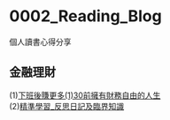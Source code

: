 # 0002_Reading_Blog
個人讀書心得分享



## 金融理財

(1)[下班後賺更多(1)30前擁有財務自由的人生](https://gist.github.com/96692758588d03d4b439cc17bbb9696f.git)<br>
(2)[精準學習_反思日記及臨界知識](https://gist.github.com/ba4504dbb4e15a2ddcaa10aa9c8b306c.git)

